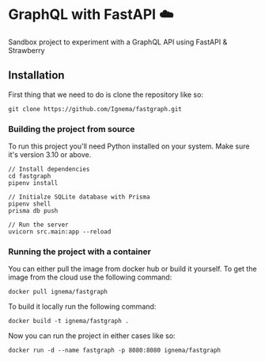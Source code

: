 # GraphQL with FastAPI ☁️
Sandbox project to experiment with a GraphQL API using FastAPI &amp; Strawberry

## Installation

First thing that we need to do is clone the repository like so:
    
    git clone https://github.com/Ignema/fastgraph.git

### Building the project from source

To run this project you'll need Python installed on your system. Make sure it's version 3.10 or above.

    // Install dependencies
    cd fastgraph
    pipenv install

    // Initialze SQLite database with Prisma
    pipenv shell
    prisma db push

    // Run the server
    uvicorn src.main:app --reload

### Running the project with a container

You can either pull the image from docker hub or build it yourself. To get the image from the cloud use the following command:

    docker pull ignema/fastgraph

To build it locally run the following command:

    docker build -t ignema/fastgraph .

Now you can run the project in either cases like so:

    docker run -d --name fastgraph -p 8080:8080 ignema/fastgraph
